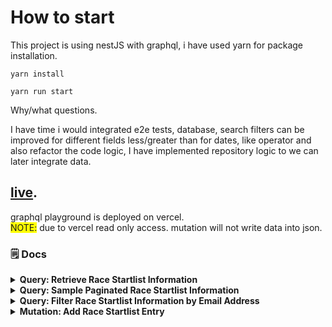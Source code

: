 # How to start

This project is using nestJS with graphql, i have used yarn for package installation.

`yarn install`

`yarn run start`


Why/what questions.

I have time i would integrated e2e tests, database, search filters can be improved for different fields less/greater than for dates, like operator and also refactor the code logic,
I have implemented repository logic to we can later integrate data.

## [live](https://startlist-api.vercel.app/graphql).
graphql playground is deployed on vercel. <br/>
<span style="background-color: yellow;"> NOTE:</span> due to vercel read only access. mutation will not write data into json.

### 🗒️ Docs

<details>
  <summary><b> Query: Retrieve Race Startlist Information</b></summary>
  <br/>
This GraphQL query retrieves information about race startlists including the event ID, race ID, event title, ticket title, and creation date.
  <br/>
  <br/>
  
```graphql
graphql
query {
  raceStartlist {
    eventId
    raceId
    eventTitle
    ticketTitle
    createdAt
  }
}
``` 
</details>

<details>
  <summary><b> Query: Sample Paginated Race Startlist Information</b></summary>
  <br/>
This GraphQL query retrieves paginated race startlist information. It allows fetching data based on specific page numbers and page sizes. The query returns the startlist ID, event ID, event title, and associated fields.
  <br/>
  <br/>
  
```graphql
query {
  paginatedRaceStartlist(page: 1, pageSize: 10) {
    id
    eventId
    eventTitle
    fields {
      id
      name
      value
    }
  }
}
``` 
</details>

<details>
  <summary><b>Query: Filter Race Startlist Information by Email Address</b></summary>
  <br/>
  This GraphQL query filters race startlist information based on the provided email address. It retrieves the startlist ID, event ID, and associated fields.
  <br/>
  <br/>
  
```graphql
query {
  filterRaceStartlist(emailAddress: "sameer.ahmad@example.com") {
    id
    eventId
    fields {
      id
      value
    }
  }
}
``` 
</details>

<details>
  <summary><b>Mutation: Add Race Startlist Entry</b></summary>
  <br/>
  This mutation adds a new entry to the race startlist with the provided details. It includes information such as the event ID, race ID, ticket ID, event title, race title, ticket title, and various fields associated with the entry.
  <br/>
  <br/>
  
```graphql
mutation {
  addRaceStartlistEntry(raceEntry: {
    eventId: "e000",
    raceId: "r001",
    ticketId: "t010",
    eventTitle: "Hackney Moves",
    raceTitle: "10k",
    ticketTitle: "Standard Ticket",
    fields: [
      { id: "firstName", name: "First Name", value: "Sameer" },
      { id: "lastName", name: "Last Name", value: "Ahmad" },
      { id: "emailAddress", name: "Email Address", value: "ali.ahmad@example.com" },
      { id: "gender", name: "Gender", value: "NON BINARY" },
      { id: "dateOfBirth", name: "Date of Birth", value: "2000-04-03" },
      { id: "addressLine1", name: "Address (Line 1)", value: "168

</details>
```

# Context

Before an event occurs, an event organiser needs to have a list of all the participants who are taking part in their event and which race they are running in. This list is called a "race startlist".
When someone makes a booking through our site, we need to collect all their relevant information and display it to our event organisers in a clear, easy to read format.

# The Data

We have prepared a JSON document for you that contains a set of race startlist records. The data can be found in this repo, in the `startlists.json` file.

We'd like you to create an API that exposes this dataset. You can use the JSON document as a replacement for a database, or add the data to a database if you'd prefer, but please don't feel you have to — spinning up a database isn't a particularly interesting use of your time!

We'd like you to add the following functionality to the API:

- Query for all the race startlist data in the dataset
- Add queries to search and filter data from the dataset
- Add in pagination to be used by a client that supports infinite scrolling
- Add an API for adding new race startlist entries to the dataset

# Submitting

Remember that when you send the test back, you can feel free to include any information about what you didn't do that you would have liked to, where you cut corners (and why) etc.

It’s unlikely you'll complete everything as perfectly as you would have liked, so please do feel free to add any colour through comments or notes!

Good luck!

---------------
